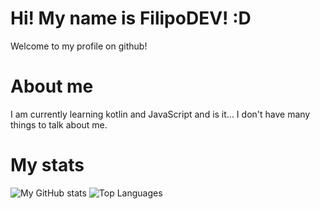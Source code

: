 # Hi! My name is FilipoDEV! :D
Welcome to my profile on github!
# About me
I am currently learning kotlin and JavaScript and is it... I don't have many things to talk about me.
# My stats
![My GitHub stats](https://github-readme-stats.vercel.app/api?username=FilipoDEV&show_icons=true&theme=dracula)
![Top Languages](https://github-readme-stats.vercel.app/api/top-langs/?username=FilipoDEV&layout=compact&theme=dracula)
